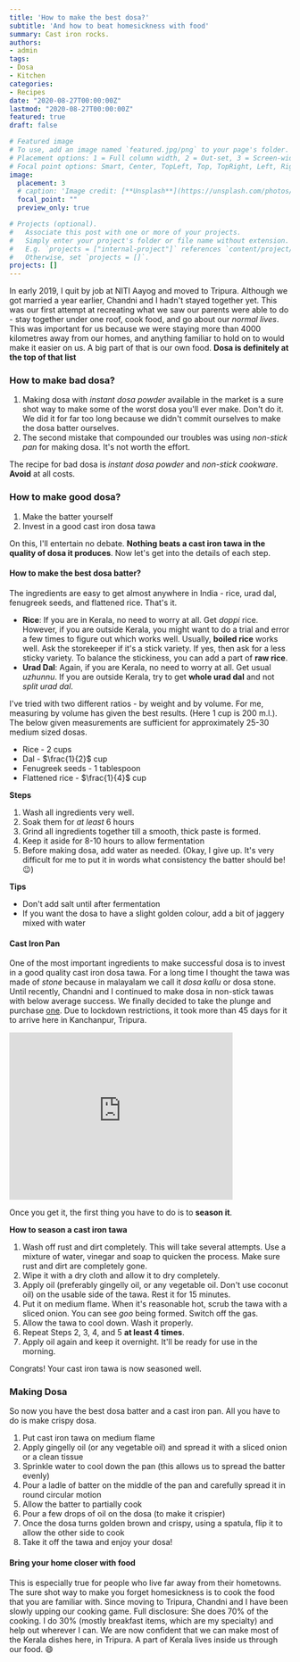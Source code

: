 ```yaml
---
title: 'How to make the best dosa?'
subtitle: 'And how to beat homesickness with food'
summary: Cast iron rocks.   
authors:
- admin
tags:
- Dosa
- Kitchen
categories:
- Recipes
date: "2020-08-27T00:00:00Z"
lastmod: "2020-08-27T00:00:00Z"
featured: true
draft: false

# Featured image
# To use, add an image named `featured.jpg/png` to your page's folder.
# Placement options: 1 = Full column width, 2 = Out-set, 3 = Screen-width
# Focal point options: Smart, Center, TopLeft, Top, TopRight, Left, Right, BottomLeft, Bottom, BottomRight
image:
  placement: 3
  # caption: 'Image credit: [**Unsplash**](https://unsplash.com/photos/CpkOjOcXdUY)'
  focal_point: ""
  preview_only: true

# Projects (optional).
#   Associate this post with one or more of your projects.
#   Simply enter your project's folder or file name without extension.
#   E.g. `projects = ["internal-project"]` references `content/project/deep-learning/index.md`.
#   Otherwise, set `projects = []`.
projects: []
---
```


In early 2019, I quit by job at NITI Aayog and moved to Tripura. Although we got married a year earlier, Chandni and I hadn't stayed together yet. This was our first attempt at recreating what we saw our parents were able to do - stay together under one roof, cook food, and go about our _normal lives_. This was important for us because we were staying more than 4000 kilometres away from our homes, and anything familiar to hold on to would make it easier on us. A big part of that is our own food. **Dosa is definitely at the top of that list**

### How to make bad dosa?

1. Making dosa with _instant dosa powder_ available in the market is a sure shot way to make some of the worst dosa you'll ever make. Don't do it. We did it for far too long because we didn't commit ourselves to make the dosa batter ourselves. 
2. The second mistake that compounded our troubles was using _non-stick pan_ for making dosa. It's not worth the effort. 

The recipe for bad dosa is _instant dosa powder_ and _non-stick cookware_. **Avoid** at all costs. 

### How to make good dosa?

1. Make the batter yourself
2. Invest in a good cast iron dosa tawa

On this, I'll entertain no debate. **Nothing beats a cast iron tawa in the quality of dosa it produces**. Now let's get into the details of each step. 

#### How to make the best dosa batter?

The ingredients are easy to get almost anywhere in India - rice, urad dal, fenugreek seeds, and flattened rice. That's it. 

- **Rice**: If you are in Kerala, no need to worry at all. Get _doppi_ rice. However, if you are outside Kerala, you might want to do a trial and error a few times to figure out which works well. Usually, **boiled rice** works well. Ask the storekeeper if it's a stick variety. If yes, then ask for a less sticky variety. To balance the stickiness, you can add a part of **raw rice**. 
- **Urad Dal**: Again, if you are Kerala, no need to worry at all. Get usual _uzhunnu_. If you are outside Kerala, try to get **whole urad dal** and not _split urad dal_. 

I've tried with two different ratios - by weight and by volume. For me, measuring by volume has given the best results. (Here 1 cup is 200 m.l.). The below given measurements are sufficient for approximately 25-30 medium sized dosas. 

- Rice - 2 cups
- Dal - $\frac{1}{2}$ cup
- Fenugreek seeds - 1 tablespoon
- Flattened rice - $\frac{1}{4}$ cup

**Steps**

1. Wash all ingredients very well. 
2. Soak them for *at least* 6 hours
3. Grind all ingredients together till a smooth, thick paste is formed. 
4. Keep it aside for 8-10 hours to allow fermentation
5. Before making dosa, add water as needed. (Okay, I give up. It's very difficult for me to put it in words what consistency the batter should be! :wink:)

**Tips**

- Don't add salt until after fermentation
- If you want the dosa to have a slight golden colour, add a bit of jaggery mixed with water

#### Cast Iron Pan

One of the most important ingredients to make successful dosa is to invest in a good quality cast iron dosa tawa. For a long time I thought the tawa was made of _stone_ because in malayalam we call it _dosa kallu_ or dosa stone. Until recently, Chandni and I continued to make dosa in non-stick tawas with below average success. We finally decided to take the plunge and purchase [one](https://www.amazon.in/gp/product/B07WTLL21H/ref=ppx_yo_dt_b_asin_title_o01_s00?ie=UTF8&psc=1). Due to lockdown restrictions, it took more than 45 days for it to arrive here in Kanchanpur, Tripura.

<iframe src="https://www.google.com/maps/embed?pb=!1m18!1m12!1m3!1d14574.695430783859!2d92.19035617315332!3d24.042563551136556!2m3!1f0!2f0!3f0!3m2!1i1024!2i768!4f13.1!3m3!1m2!1s0x37521ec8e7abda31%3A0xa2cf06df918e4ff0!2sKanchanpur%2C%20Tripura!5e0!3m2!1sen!2sin!4v1598537755264!5m2!1sen!2sin" width="400" height="300" frameborder="0" style="border:0;" allowfullscreen="" aria-hidden="false" tabindex="0"></iframe>

Once you get it, the first thing you have to do is to **season it**. 

**How to season a cast iron tawa**

1. Wash off rust and dirt completely. This will take several attempts. Use a mixture of water, vinegar and soap to quicken the process. Make sure rust and dirt are completely gone. 
2. Wipe it with a dry cloth and allow it to dry completely. 
3. Apply oil (preferably gingelly oil, or any vegetable oil. Don't use coconut oil) on the usable side of the tawa. Rest it for 15 minutes.
4. Put it on medium flame. When it's reasonable hot, scrub the tawa with a sliced onion. You can see _goo_ being formed. Switch off the gas. 
5. Allow the tawa to cool down. Wash it properly. 
6. Repeat Steps 2, 3, 4, and 5 **at least 4 times**. 
7. Apply oil again and keep it overnight. It'll be ready for use in the morning. 

Congrats! Your cast iron tawa is now seasoned well. 

### Making Dosa

So now you have the best dosa batter and a cast iron pan. All you have to do is make crispy dosa. 

1. Put cast iron tawa on medium flame
2. Apply gingelly oil (or any vegetable oil) and spread it with a sliced onion or a clean tissue
3. Sprinkle water to cool down the pan (this allows us to spread the batter evenly)
4. Pour a ladle of batter on the middle of the pan and carefully spread it in round circular motion
5. Allow the batter to partially cook
6. Pour a few drops of oil on the dosa (to make it crispier)
7. Once the dosa turns golden brown and crispy, using a spatula, flip it to allow the other side to cook
8. Take it off the tawa and enjoy your dosa!

#### Bring your home closer with food

This is especially true for people who live far away from their hometowns. The sure shot way to make you forget homesickness is to cook the food that you are familiar with. Since moving to Tripura, Chandni and I have been slowly upping our cooking game. Full disclosure: She does 70% of the cooking. I do 30% (mostly breakfast items, which are my specialty) and help out wherever I can. We are now confident that we can make most of the Kerala dishes here, in Tripura. A part of Kerala lives inside us through our food. :smile:



